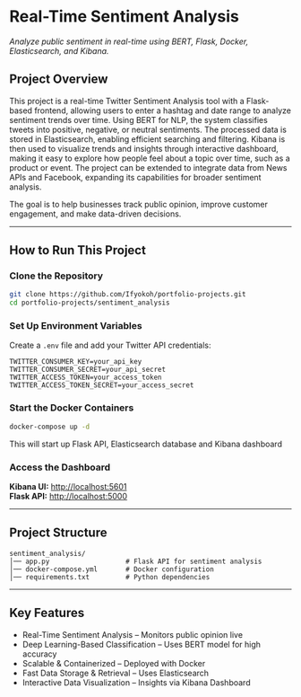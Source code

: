 # **Real-Time Sentiment Analysis**  
_Analyze public sentiment in real-time using BERT, Flask, Docker, Elasticsearch, and Kibana._  

## **Project Overview**  
This project is a real-time Twitter Sentiment Analysis tool with a Flask-based frontend, allowing users to enter a hashtag and date range to analyze sentiment trends over time. Using BERT for NLP, the system classifies tweets into positive, negative, or neutral sentiments. The processed data is stored in Elasticsearch, enabling efficient searching and filtering. Kibana is then used to visualize trends and insights through interactive dashboard, making it easy to explore how people feel about a topic over time, such as a product or event. The project can be extended to integrate data from News APIs and Facebook, expanding its capabilities for broader sentiment analysis.  

The goal is to help businesses track public opinion, improve customer engagement, and make data-driven decisions.    

---

## **How to Run This Project**
### **Clone the Repository**
```bash
git clone https://github.com/Ifyokoh/portfolio-projects.git
cd portfolio-projects/sentiment_analysis
```

### **Set Up Environment Variables**
Create a `.env` file and add your Twitter API credentials:
```
TWITTER_CONSUMER_KEY=your_api_key
TWITTER_CONSUMER_SECRET=your_api_secret
TWITTER_ACCESS_TOKEN=your_access_token
TWITTER_ACCESS_TOKEN_SECRET=your_access_secret
```

### **Start the Docker Containers**
```bash
docker-compose up -d
```
This will start up Flask API, Elasticsearch database and Kibana dashboard  

### **Access the Dashboard**
**Kibana UI:** [http://localhost:5601](http://localhost:5601)  
**Flask API:** [http://localhost:5000](http://localhost:5000)  

---

## **Project Structure**
```
sentiment_analysis/
│── app.py                   # Flask API for sentiment analysis
│── docker-compose.yml       # Docker configuration
│── requirements.txt         # Python dependencies
```

---

## **Key Features**
- Real-Time Sentiment Analysis – Monitors public opinion live  
- Deep Learning-Based Classification – Uses BERT model for high accuracy  
- Scalable & Containerized – Deployed with Docker
- Fast Data Storage & Retrieval – Uses Elasticsearch  
- Interactive Data Visualization – Insights via Kibana Dashboard
 

